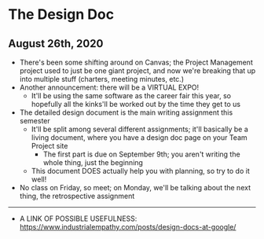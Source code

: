 # The Design Doc

## August 26th, 2020

-   There's been some shifting around on Canvas; the Project Management project used to just be one giant project, and now we're breaking that up into multiple stuff (charters, meeting minutes, etc.)
-   Another announcement: there will be a VIRTUAL EXPO!
    -   It'll be using the same software as the career fair this year, so hopefully all the kinks'll be worked out by the time they get to us
-   The detailed design document is the main writing assignment this semester
    -   It'll be split among several different assignments; it'll basically be a living document, where you have a design doc page on your Team Project site
        -   The first part is due on September 9th; you aren't writing the whole thing, just the beginning
    -   This document DOES actually help you with planning, so try to do it well!
-   No class on Friday, so meet; on Monday, we'll be talking about the next thing, the retrospective assignment

--------------------------------------------------------------------------------

-   A LINK OF POSSIBLE USEFULNESS: https://www.industrialempathy.com/posts/design-docs-at-google/
